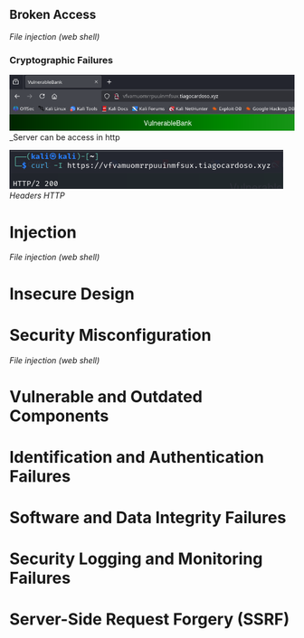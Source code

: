 ## Broken Access
_File injection (web shell)_
### Cryptographic Failures

![](Imagens/http.png)
_Server can be access in http

![](Imagens/http%20v3.png)
_Headers HTTP_

# Injection
_File injection (web shell)_

# Insecure Design


# Security Misconfiguration
_File injection (web shell)_

# Vulnerable and Outdated Components 


# Identification and Authentication Failures 


# Software and Data Integrity Failures


# Security Logging and Monitoring Failures


# Server-Side Request Forgery (SSRF)

